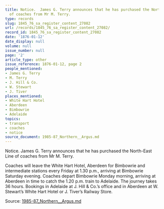 ```yaml
---
title: Notice.  James G. Terry announces that he has purchased the North-East Line
  of coaches from Mr M. Terry.
type: records
slug: 1845_76_sa_register_content_27082
url: /records/1845_76_sa_register_content_27082/
record_id: 1845_76_sa_register_content_27082
date: '1876-01-12'
date_display: null
volume: null
issue_number: null
page: '2'
article_type: other
issue_reference: 1876-01-12, page 2
people_mentioned:
- James G. Terry
- M. Terry
- J. Hill & Co.
- W. Stewart
- J. Tiver
places_mentioned:
- White Hart Hotel
- Aberdeen
- Bimbowrie
- Adelaide
topics:
- transport
- coaches
- notice
source_document: 1985-87_Northern__Argus.md
---
```


Notice.  James G. Terry announces that he has purchased the North-East Line of coaches from Mr M. Terry.

Coaches will leave the White Hart Hotel, Aberdeen for Bimbowrie and intermediate stations every Friday at 1.30 p.m., arriving at Bimbowrie Saturday evening.  Coaches depart Bimbowrie Monday morning, arriving at Aberdeen in time to catch the 1.20 p.m. train to Adelaide.  The journey takes 36 hours.  Bookings in Adelaide at J. Hill & Co.’s office and in Aberdeen at W. Stewart’s White Hart Hotel or J. Tiver’s Railway Store.

Source: [1985-87_Northern__Argus.md](/downloads/markdown/1985-87_Northern__Argus.md)
